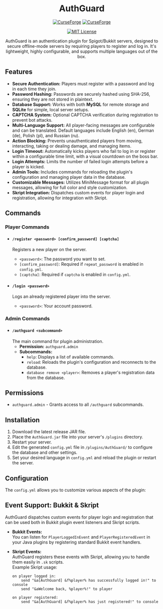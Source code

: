 <div style="text-align: center;">
    <h1>AuthGuard</h1>
    <a href="https://www.curseforge.com/minecraft/bukkit-plugins/auth-guard"><img src="https://img.shields.io/curseforge/v/1290825" alt="CurseForge"></a>
    <a href="https://www.curseforge.com/minecraft/bukkit-plugins/auth-guard"><img src="https://img.shields.io/curseforge/dt/1290825" alt="CurseForge"></a>
    <p></p>
    <a href="https://choosealicense.com/licenses/mit/"><img src="https://img.shields.io/badge/License-MIT-green.svg" alt="MIT License"></a>
    <p></p>
    AuthGuard is an authentication plugin for Spigot/Bukkit servers, designed to secure offline-mode servers by requiring players to register and log in. It's lightweight, highly configurable, and supports multiple languages out of the box.
</div>

## Features

- **Secure Authentication:** Players must register with a password and log in each time they join.
- **Password Hashing:** Passwords are securely hashed using SHA-256, ensuring they are not stored in plaintext.
- **Database Support:** Works with both **MySQL** for remote storage and **SQLite** for simple, local server setups.
- **CAPTCHA System:** Optional CAPTCHA verification during registration to prevent bot attacks.
- **Multi-Language Support:** All player-facing messages are configurable and can be translated. Default languages include English (en), German (de), Polish (pl), and Russian (ru).
- **Action Blocking:** Prevents unauthenticated players from moving, interacting, taking or dealing damage, and managing items.
- **Login Timeout:** Automatically kicks players who fail to log in or register within a configurable time limit, with a visual countdown on the boss bar.
- **Login Attempts:** Limits the number of failed login attempts before a player is kicked.
- **Admin Tools:** Includes commands for reloading the plugin's configuration and managing player data in the database.
- **Customizable Messages:** Utilizes MiniMessage format for all plugin messages, allowing for full color and style customization.
- **Skript Integration:** Dispatches custom events for player login and registration, allowing for integration with Skript.

## Commands

### Player Commands

- #### `/register <password> [confirm_password] [captcha]`
  Registers a new player on the server.
    - `<password>`: The password you want to set.
    - `[confirm_password]`: Required if `repeat_password` is enabled in `config.yml`.
    - `[captcha]`: Required if `captcha` is enabled in `config.yml`.

- #### `/login <password>`
  Logs an already registered player into the server.
    - `<password>`: Your account password.

### Admin Commands

- #### `/authguard <subcommand>`
  The main command for plugin administration.
    - **Permission:** `authguard.admin`
    - **Subcommands:**
        - `help`: Displays a list of available commands.
        - `reload`: Reloads the plugin's configuration and reconnects to the database.
        - `database remove <player>`: Removes a player's registration data from the database.

## Permissions

- `authguard.admin` - Grants access to all `/authguard` subcommands.

## Installation

1.  Download the latest release JAR file.
2.  Place the `AuthGuard.jar` file into your server's `/plugins` directory.
3.  Restart your server.
4.  Edit the generated `config.yml` file in `/plugins/AuthGuard/` to configure the database and other settings.
5.  Set your desired language in `config.yml` and reload the plugin or restart the server.

## Configuration

The `config.yml` allows you to customize various aspects of the plugin:

## Event Support: Bukkit & Skript

AuthGuard dispatches custom events for player login and registration that can be used both in Bukkit plugin event listeners and Skript scripts.

- **Bukkit Events:**  
  You can listen for `PlayerLoggedInEvent` and `PlayerRegisteredEvent` in your Java plugins by registering standard Bukkit event handlers.

- **Skript Events:**  
  AuthGuard registers these events with Skript, allowing you to handle them easily in `.sk` scripts.  
  Example Skript usage:
  ```skript
  on player logged in:
      send "&a[AuthGuard] &f%player% has successfully logged in!" to console
      send "&aWelcome back, %player%!" to player

  on player registered:
      send "&a[AuthGuard] &f%player% has just registered!" to console
  ```